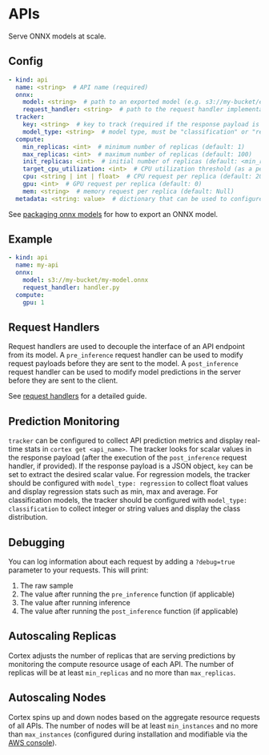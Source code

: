 # APIs

Serve ONNX models at scale.

## Config

```yaml
- kind: api
  name: <string>  # API name (required)
  onnx:
    model: <string>  # path to an exported model (e.g. s3://my-bucket/exported_model.onnx) (required)
    request_handler: <string>  # path to the request handler implementation file, relative to the cortex root (optional)
  tracker:
    key: <string>  # key to track (required if the response payload is a JSON object)
    model_type: <string>  # model type, must be "classification" or "regression" (required)
  compute:
    min_replicas: <int>  # minimum number of replicas (default: 1)
    max_replicas: <int>  # maximum number of replicas (default: 100)
    init_replicas: <int>  # initial number of replicas (default: <min_replicas>)
    target_cpu_utilization: <int>  # CPU utilization threshold (as a percentage) to trigger scaling (default: 80)
    cpu: <string | int | float>  # CPU request per replica (default: 200m)
    gpu: <int>  # GPU request per replica (default: 0)
    mem: <string>  # memory request per replica (default: Null)
  metadata: <string: value>  # dictionary that can be used to configure custom values (optional)
```

See [packaging onnx models](./packaging.md) for how to export an ONNX model.

## Example

```yaml
- kind: api
  name: my-api
  onnx:
    model: s3://my-bucket/my-model.onnx
    request_handler: handler.py
  compute:
    gpu: 1
```

## Request Handlers

Request handlers are used to decouple the interface of an API endpoint from its model. A `pre_inference` request handler can be used to modify request payloads before they are sent to the model. A `post_inference` request handler can be used to modify model predictions in the server before they are sent to the client.

See [request handlers](../request-handlers.md) for a detailed guide.

## Prediction Monitoring

`tracker` can be configured to collect API prediction metrics and display real-time stats in `cortex get <api_name>`. The tracker looks for scalar values in the response payload (after the execution of the `post_inference` request handler, if provided). If the response payload is a JSON object, `key` can be set to extract the desired scalar value. For regression models, the tracker should be configured with `model_type: regression` to collect float values and display regression stats such as min, max and average. For classification models, the tracker should be configured with `model_type: classification` to collect integer or string values and display the class distribution.

## Debugging

You can log information about each request by adding a `?debug=true` parameter to your requests. This will print:

1. The raw sample
2. The value after running the `pre_inference` function (if applicable)
3. The value after running inference
4. The value after running the `post_inference` function (if applicable)

## Autoscaling Replicas

Cortex adjusts the number of replicas that are serving predictions by monitoring the compute resource usage of each API. The number of replicas will be at least `min_replicas` and no more than `max_replicas`.

## Autoscaling Nodes

Cortex spins up and down nodes based on the aggregate resource requests of all APIs. The number of nodes will be at least `min_instances` and no more than `max_instances` (configured during installation and modifiable via the [AWS console](https://docs.aws.amazon.com/autoscaling/ec2/userguide/as-manual-scaling.html)).
